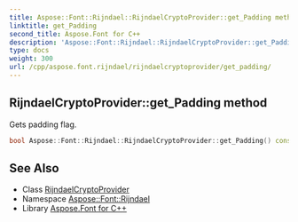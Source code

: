```yaml
---
title: Aspose::Font::Rijndael::RijndaelCryptoProvider::get_Padding method
linktitle: get_Padding
second_title: Aspose.Font for C++
description: 'Aspose::Font::Rijndael::RijndaelCryptoProvider::get_Padding method. Gets padding flag in C++.'
type: docs
weight: 300
url: /cpp/aspose.font.rijndael/rijndaelcryptoprovider/get_padding/
---
```

## RijndaelCryptoProvider::get_Padding method


Gets padding flag.

```cpp
bool Aspose::Font::Rijndael::RijndaelCryptoProvider::get_Padding() const
```

## See Also

* Class [RijndaelCryptoProvider](../)
* Namespace [Aspose::Font::Rijndael](../../)
* Library [Aspose.Font for C++](../../../)
